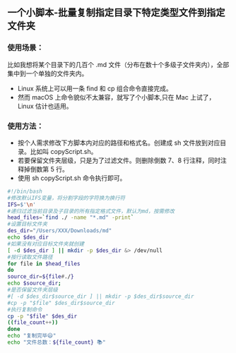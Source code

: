 ## 一个小脚本-批量复制指定目录下特定类型文件到指定文件夹

### 使用场景：

比如我想将某个目录下的几百个 .md 文件（分布在数十个多级子文件夹内），全部集中到一个单独的文件夹内。

- Linux 系统上可以用一条 find 和 cp 组合命令直接完成。
- 然而 macOS 上命令貌似不太兼容，就写了个小脚本,只在 Mac 上试了，Linux 估计也适用。

### 使用方法：

- 按个人需求修改下方脚本内对应的路径和格式名。创建成 sh 文件放到对应目录。比如叫 copyScript.sh。
- 若要保留文件夹层级，只是为了过滤文件。则删除倒数 7、8 行注释，同时注释掉倒数第 5 行。
- 使用 sh copyScript.sh 命令执行即可。

```bash
#!/bin/bash
#修改默认IFS变量，将分割字段的字符换为换行符
IFS=$'\n'
#递归过滤当前目录及子目录的所有指定格式文件，默认为md，按需修改
head_files=`find ./ -name "*.md" -print`
#设置目标文件夹
des_dir="/Users/XXX/Downloads/md"
echo $des_dir
#如果没有对应目标文件夹就创建
[ -d $des_dir ] || mkdir -p $des_dir &> /dev/null
#按行读取文件路径
for file in $head_files
do
source_dir=${file#./}
echo $source_dir;
#是否保留文件夹层级
#[ -d $des_dir$source_dir ] || mkdir -p $des_dir$source_dir
#cp -p "$file" $des_dir$source_dir
#执行复制命令
cp -p "$file" $des_dir
((file_count++))
done
echo "复制完毕😄"
echo "文件总数：${file_count} 📚"
```
